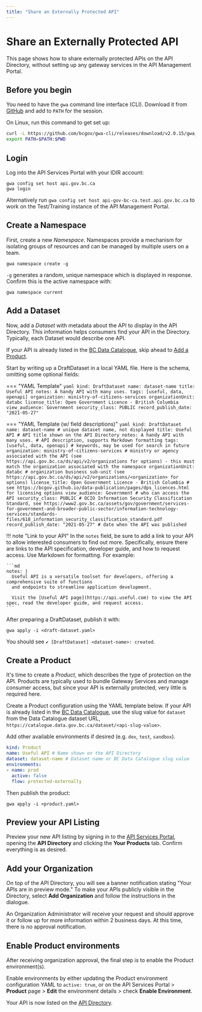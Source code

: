 ```yaml
---
title: "Share an Externally Protected API"
---
```


# Share an Externally Protected API

This page shows how to share externally protected APIs on the API Directory, without setting up any gateway services in the API Management Portal. 

## Before you begin

You need to have the `gwa` command line interface (CLI). Download it from [GitHub](https://github.com/bcgov/gwa-cli/releases) and add to `PATH` for the session.

On Linux, run this command to get set up:

```sh linenums="0"
curl -L https://github.com/bcgov/gwa-cli/releases/download/v2.0.15/gwa_Linux_x86_64.tgz | tar -zxf -
export PATH=$PATH:$PWD
```

## Login

Log into the API Services Portal with your IDIR account:

``` linenums="0"
gwa config set host api.gov.bc.ca
gwa login
```

Alternatively run `gwa config set host api-gov-bc-ca.test.api.gov.bc.ca` to work on the Test/Training instance of the API Management Portal. 

## Create a Namespace

First, create a new *Namespace*. Namespaces provide a mechanism for isolating groups of resources and can be managed by multiple users on a team.

``` linenums="0"
gwa namespace create -g
```

`-g` generates a random, unique namespace which is displayed in response. Confirm this is the active namespace with:

``` linenums="0"
gwa namespace current
```

## Add a Dataset

Now, add a *Dataset* with metadata about the API to display in the API Directory. This information helps consumers find your API in the Directory. Typically, each Dataset would describe one API.

If your API is already listed in the [BC Data Catalogue](https://catalogue.data.gov.bc.ca/), skip ahead to [Add a Product](#create-a-product).

Start by writing up a DraftDataset in a local YAML file. Here is the schema, omitting some optional fields:

=== "YAML Template"
    ```yaml
    kind: DraftDataset
    name: dataset-name
    title: Useful API
    notes: A handy API with many uses.
    tags: [useful, data, openapi]
    organization: ministry-of-citizens-services
    organizationUnit: databc
    license_title: Open Government Licence - British Columbia
    view_audience: Government
    security_class: PUBLIC
    record_publish_date: "2021-05-27"
    ```

=== "YAML Template (w/ field descriptions)"
    ```yaml
    kind: DraftDataset
    name: dataset-name # unique dataset name, not displayed
    title: Useful API # API title shown on the API Directory
    notes: A handy API with many uses. # API description, supports Markdown formatting
    tags: [useful, data, openapi] # keywords, may be used for search in future
    organization: ministry-of-citizens-services # ministry or agency associated with the API (see https://api.gov.bc.ca/ds/api/v2/organizations for options) - this must match the organization associated with the namespace
    organizationUnit: databc # organization business sub-unit (see https://api.gov.bc.ca/ds/api/v2/organizations/<organization> for options)
    license_title: Open Government Licence - British Columbia # see https://bcgov.github.io/data-publication/pages/dps_licences.html for licensing options
    view_audience: Government # who can access the API
    security_class: PUBLIC # OCIO Information Security Classification Standard, see https://www2.gov.bc.ca/assets/gov/government/services-for-government-and-broader-public-sector/information-technology-services/standards-files/618_information_security_classification_standard.pdf
    record_publish_date: "2021-05-27" # date when the API was published
    ```

!!! note "Link to your API"
    In the `notes` field, be sure to add a link to your API to allow interested consumers to find out more.
    Specifically, ensure there are links to the API specification, developer guide, and how to request access.
    Use Markdown for formatting.
    For example:

    ```md
    notes: |
      Useful API is a versatile toolset for developers, offering a comprehensive suite of functions 
      and endpoints to streamline application development.

      Visit the [Useful API page](https://api.useful.com) to view the API spec, read the developer guide, and request access.
    ```

After preparing a DraftDataset, publish it with:

``` linenums="0"
gwa apply -i <draft-dataset.yaml>
```

You should see `✔ [DraftDataset] <dataset-name>: created`.

## Create a Product

It's time to create a *Product*, which describes the type of protection on the
API. Products are typically used to bundle Gateway Services and manage consumer
access, but since your API is externally protected, very little is required
here.

Create a Product configuration using the YAML template below. If your API is
already listed in the [BC Data Catalogue](https://catalogue.data.gov.bc.ca/),
use the slug value for `dataset` from the Data Catalogue dataset URL,
`https://catalogue.data.gov.bc.ca/dataset/<api-slug-value>`.

Add other available environments if desired (e.g. `dev`, `test`, `sandbox`).

```yaml title="Product YAML Template"
kind: Product
name: Useful API # Name shown on the API Directory
dataset: dataset-name # Dataset name or BC Data Catalogue slug value
environments:
- name: prod
  active: false
  flow: protected-externally
```

Then publish the product:

``` linenums="0"
gwa apply -i <product.yaml>
```

## Preview your API Listing

Preview your new API listing by signing in to the [API Services Portal](https://api.gov.bc.ca/), opening the **API Directory** and clicking the **Your Products** tab. Confirm everything is as desired.

## Add your Organization

On top of the API Directory, you will see a banner notification stating "Your APIs are in preview mode." To make your APIs publicly visible in the Directory, select **Add Organization** and follow the instructions in the dialogue.

An Organization Administrator will receive your request and should approve it or follow up for more information within 2 business days. At this time, there is no approval notification.

## Enable Product environments

After receiving organization approval, the final step is to enable the Product environment(s).

Enable environments by either updating the Product environment configuration YAML to `active: true`, or on the API Services Portal > **Product** page > **Edit** the environment details > check **Enable Environment**.

Your API is now listed on the [API Directory](https://api.gov.bc.ca/devportal/api-directory).
